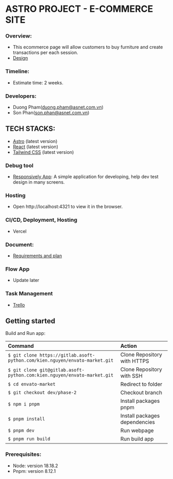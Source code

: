 # **ASTRO PROJECT - E-COMMERCE SITE**

### Overview:

- This ecommerce page will allow customers to buy furniture and create transactions per each session.
- [Design](https://preview.colorlib.com/#amado)

### Timeline:

- Estimate time: 2 weeks.

### Developers:

- Duong Pham(duong.pham@asnet.com.vn)
- Son Phan(son.phan@asnet.com.vn)

## TECH STACKS:

- [Astro](https://docs.astro.build/en/getting-started/) (latest version)
- [React](https://react.dev/learn/start-a-new-react-project) (latest version)
- [Tailwind CSS](https://tailwindcss.com/docs/installation) (latest version)

### Debug tool

- [Responsively App](https://responsively.app/): A simple application for developing, help dev test design in many screens.

### Hosting

- Open http://localhost:4321 to view it in the browser.

### CI/CD, Deployment, Hosting

- Vercel

### Document:

- [Requirements and plan](https://docs.google.com/document/d/1eMOSovccPG-BA9SxoSK_XglcKqHEXYaE/edit)

### Flow App

- Update later

### Task Management

- [Trello](https://trello.com/b/xo8WyIM1/envato-market-system)

## Getting started

Build and Run app:

| Command                                                                     | Action                        |
| :-------------------------------------------------------------------------- | :---------------------------- |
| `$ git clone https://gitlab.asoft-python.com/kien.nguyen/envato-market.git` | Clone Repository with HTTPS   |
| `$ git clone git@gitlab.asoft-python.com:kien.nguyen/envato-market.git`     | Clone Repository with SSH     |
| `$ cd envato-market`                                                        | Redirect to folder            |
| `$ git checkout dev/phase-2`                                                | Checkout branch               |
| `$ npm i pnpm`                                                              | Install packages pnpm         |
| `$ pnpm install`                                                            | Install packages dependencies |
| `$ pnpm dev`                                                                | Run webpage                   |
| `$ pnpm run build`                                                          | Run build app                 |

### Prerequisites:

- Node: version 18.18.2
- Pnpm: version 8.12.1
